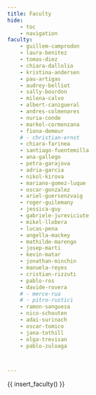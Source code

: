 ```yaml
---
title: Faculty
hide:
    - toc
    - navigation
faculty:
    - guillem-camprodon
    - laura-benitez
    - tomas-diez
    - chiara-dallolio
    - kristina-andersen
    - pau-artigas
    - audrey-belliot
    - sally-bourdon
    - milena-calvo
    - albert-canigueral
    - andres-colmenares
    - nuria-conde
    - markel-cormenzana
    - fiona-demeur
    # - christian-ernst
    - chiara-farinea
    - santiago-fuentemilla
    - ana-gallego
    - petra-garajova
    - adria-garcia
    - nikol-kirova
    - mariano-gomez-luque
    - oscar-gonzalez
    - ariel-guersenzvaig
    - roger-guilemany
    - jessica-guy
    - gabriele-jureviciute
    - mikel-llobera
    - lucas-pena
    - angella-mackey
    - mathilde-marengo
    - josep-marti
    - kevin-matar
    - jonathan-minchin
    - manuela-reyes
    - cristian-rizzuti
    - pablo-ros
    - davide-rovera
    # - merce-rua
    # - pitro-rustici
    - ramon-sanguesa
    - nico-schouten
    - adai-surinach
    - oscar-tomico
    - jana-tothill
    - olga-trevisan
    - pablo-zuloaga



---
```


{{ insert_faculty() }}